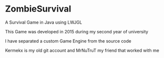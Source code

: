 # ZombieSurvival
A Survival Game in Java using LWJGL

This Game was developed in 2015 during my second year of university

I have separated a custom Game Engine from the source code

Kermekx is my old git account and MrNuTruT my friend that worked with me
